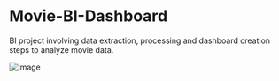 # Movie-BI-Dashboard
BI project involving data extraction, processing and dashboard creation steps to analyze movie data.

![image](https://user-images.githubusercontent.com/21997236/111054197-706d5c80-841f-11eb-847e-04fb48781522.png)

